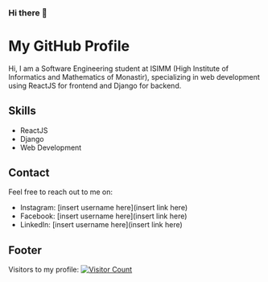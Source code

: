### Hi there 👋

<!--
**ahmedhamila/ahmedhamila** is a ✨ _special_ ✨ repository because its `README.md` (this file) appears on your GitHub profile.

Here are some ideas to get you started:

- 🔭 I’m currently working on ...
- 🌱 I’m currently learning ...
- 👯 I’m looking to collaborate on ...
- 🤔 I’m looking for help with ...
- 💬 Ask me about ...
- 📫 How to reach me: ...
- 😄 Pronouns: ...
- ⚡ Fun fact: ...
-->
# My GitHub Profile

Hi, I am a Software Engineering student at ISIMM (High Institute of Informatics and Mathematics of Monastir), specializing in web development using ReactJS for frontend and Django for backend.

## Skills
- ReactJS
- Django
- Web Development

## Contact
Feel free to reach out to me on:
- Instagram: [insert username here](insert link here)
- Facebook: [insert username here](insert link here)
- LinkedIn: [insert username here](insert link here)

## Footer
Visitors to my profile: [![Visitor Count](https://profile-counter.glitch.me/{ahmedhamila}/count.svg)](https://profile-counter.glitch.me/{ahmedhamila})

